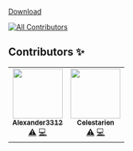 [Download](https://github.com/Celestarien/discordwasinfected/releases)
<!-- ALL-CONTRIBUTORS-BADGE:START - Do not remove or modify this section -->
[![All Contributors](https://img.shields.io/badge/all_contributors-2-orange.svg?style=flat-square)](#contributors-)
<!-- ALL-CONTRIBUTORS-BADGE:END -->

## Contributors ✨

<!-- ALL-CONTRIBUTORS-LIST:START - Do not remove or modify this section -->
<!-- prettier-ignore-start -->
<!-- markdownlint-disable -->
<table>
  <tr>
    <td align="center"><a href="https://github.com/Alexander3312"><img src="https://avatars3.githubusercontent.com/u/36813450?v=4" width="100px;" alt=""/><br /><sub><b>Alexander3312</b></sub></a><br /><a href="https://github.com/Celestarien/discordwasinfected/commits?author=Alexander3312" title="Tests">⚠️</a> <a href="https://github.com/Celestarien/discordwasinfected/commits?author=Alexander3312" title="Code">💻</a></td>
    <td align="center"><a href="https://github.com/Celestarien"><img src="https://avatars2.githubusercontent.com/u/43401854?v=4" width="100px;" alt=""/><br /><sub><b>Celestarien</b></sub></a><br /><a href="https://github.com/Celestarien/discordwasinfected/commits?author=Celestarien" title="Tests">⚠️</a> <a href="https://github.com/Celestarien/discordwasinfected/commits?author=Celestarien" title="Code">💻</a></td>
  </tr>
</table>

<!-- markdownlint-enable -->
<!-- prettier-ignore-end -->
<!-- ALL-CONTRIBUTORS-LIST:END -->

